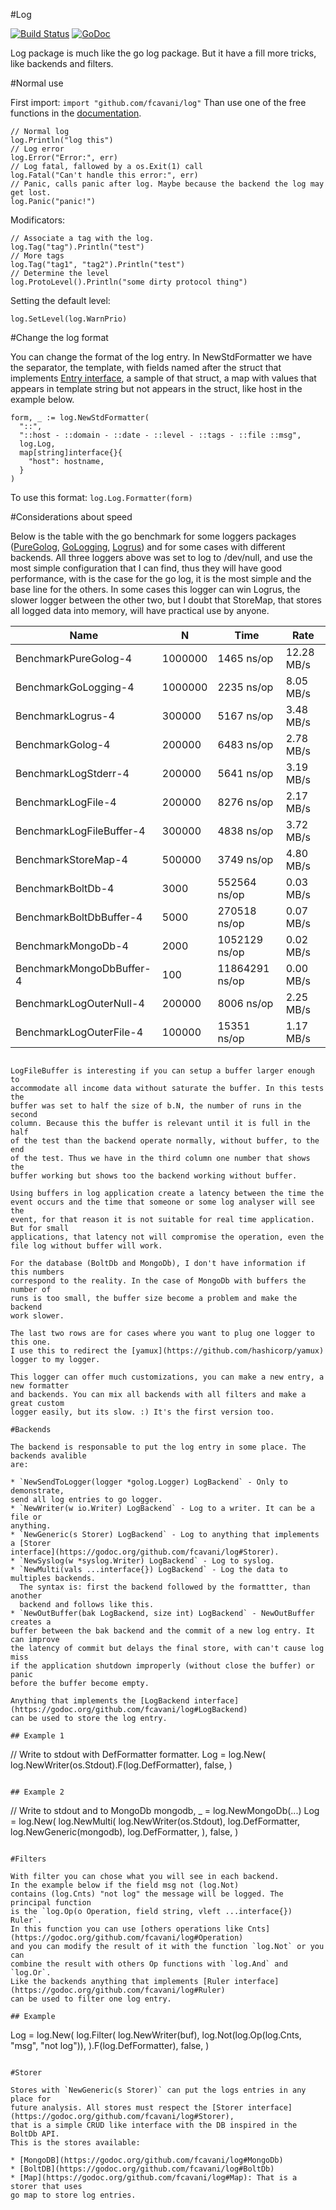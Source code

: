 #Log

[![Build Status](https://travis-ci.org/fcavani/log.svg?branch=master)](https://travis-ci.org/fcavani/log) [![GoDoc](https://godoc.org/github.com/fcavani/log?status.svg)](https://godoc.org/github.com/fcavani/log)

Log package is much like the go log package. But it have a fill more tricks, like backends and filters.

#Normal use

First import: `import "github.com/fcavani/log"`
Than use one of the free functions in the [documentation](https://godoc.org/github.com/fcavani/log).

```
// Normal log
log.Println("log this")
// Log error
log.Error("Error:", err)
// Log fatal, fallowed by a os.Exit(1) call
log.Fatal("Can't handle this error:", err)
// Panic, calls panic after log. Maybe because the backend the log may get lost.
log.Panic("panic!")
```

Modificators:

```
// Associate a tag with the log.
log.Tag("tag").Println("test")
// More tags
log.Tag("tag1", "tag2").Println("test")
// Determine the level
log.ProtoLevel().Println("some dirty protocol thing")
```

Setting the default level:

```
log.SetLevel(log.WarnPrio)
```

#Change the log format

You can change the format of the log entry. In NewStdFormatter we have
the separator, the template, with fields named after the struct that implements
[Entry interface](https://godoc.org/github.com/fcavani/log#Entry), a sample of that struct,
a map with values that appears in template string but not appears in the struct,
like host in the example below.

```
form, _ := log.NewStdFormatter(
  "::",
  "::host - ::domain - ::date - ::level - ::tags - ::file ::msg",
  log.Log,
  map[string]interface{}{
    "host": hostname,
  }
)
```

To use this format: `log.Log.Formatter(form)`

#Considerations about speed

Below is the table with the go benchmark for some loggers packages
([PureGolog](https://golang.org/pkg/log/), [GoLogging](https://github.com/op/go-logging), [Logrus](https://github.com/Sirupsen/logrus))
and for some cases with different backends.
All three loggers above was set to log to /dev/null, and use the most simple
configuration that I can find, thus they will have good performance, with is
the case for the go log, it is the most simple and the base line for the others.
In some cases this logger can win Logrus, the slower logger between the
other two, but I doubt that StoreMap, that stores
all logged data into memory, will have practical use by anyone.

Name | N | Time | Rate
-----|---|------|------
BenchmarkPureGolog-4|1000000|1465 ns/op|12.28 MB/s
BenchmarkGoLogging-4|1000000|2235 ns/op|8.05 MB/s
BenchmarkLogrus-4|300000|5167 ns/op|3.48 MB/s
BenchmarkGolog-4|200000|6483 ns/op|2.78 MB/s
BenchmarkLogStderr-4|200000|5641 ns/op|3.19 MB/s
BenchmarkLogFile-4|200000|8276 ns/op|2.17 MB/s
BenchmarkLogFileBuffer-4|300000|4838 ns/op|3.72 MB/s
BenchmarkStoreMap-4|500000|3749 ns/op|4.80 MB/s
BenchmarkBoltDb-4|3000|552564 ns/op|0.03 MB/s
BenchmarkBoltDbBuffer-4|5000|270518 ns/op|0.07 MB/s
BenchmarkMongoDb-4|2000|1052129 ns/op|0.02 MB/s
BenchmarkMongoDbBuffer-4|100|11864291 ns/op|0.00 MB/s
BenchmarkLogOuterNull-4|200000|8006 ns/op|2.25 MB/s
BenchmarkLogOuterFile-4|100000|15351 ns/op|1.17 MB/s
```

LogFileBuffer is interesting if you can setup a buffer larger enough to
accommodate all income data without saturate the buffer. In this tests the
buffer was set to half the size of b.N, the number of runs in the second
column. Because this the buffer is relevant until it is full in the half
of the test than the backend operate normally, without buffer, to the end
of the test. Thus we have in the third column one number that shows the
buffer working but shows too the backend working without buffer.

Using buffers in log application create a latency between the time the
event occurs and the time that someone or some log analyser will see the
event, for that reason it is not suitable for real time application. But for small
applications, that latency not will compromise the operation, even the
file log without buffer will work.

For the database (BoltDb and MongoDb), I don't have information if this numbers
correspond to the reality. In the case of MongoDb with buffers the number of
runs is too small, the buffer size become a problem and make the backend
work slower.

The last two rows are for cases where you want to plug one logger to this one.
I use this to redirect the [yamux](https://github.com/hashicorp/yamux)
logger to my logger.

This logger can offer much customizations, you can make a new entry, a new formatter
and backends. You can mix all backends with all filters and make a great custom
logger easily, but its slow. :) It's the first version too.

#Backends

The backend is responsable to put the log entry in some place. The backends avalible
are:

* `NewSendToLogger(logger *golog.Logger) LogBackend` - Only to demonstrate,
send all log entries to go logger.
* `NewWriter(w io.Writer) LogBackend` - Log to a writer. It can be a file or
anything.
* `NewGeneric(s Storer) LogBackend` - Log to anything that implements a [Storer
interface](https://godoc.org/github.com/fcavani/log#Storer).
* `NewSyslog(w *syslog.Writer) LogBackend` - Log to syslog.
* `NewMulti(vals ...interface{}) LogBackend` - Log the data to multiples backends.
  The syntax is: first the backend followed by the formattter, than another
  backend and follows like this.
* `NewOutBuffer(bak LogBackend, size int) LogBackend` - NewOutBuffer creates a
buffer between the bak backend and the commit of a new log entry. It can improve
the latency of commit but delays the final store, with can't cause log miss
if the application shutdown improperly (without close the buffer) or panic
before the buffer become empty.

Anything that implements the [LogBackend interface](https://godoc.org/github.com/fcavani/log#LogBackend)
can be used to store the log entry.

## Example 1

```
// Write to stdout with DefFormatter formatter.
Log = log.New(
  log.NewWriter(os.Stdout).F(log.DefFormatter),
  false,
)
```

## Example 2
```
// Write to stdout and to MongoDb
mongodb, _ = log.NewMongoDb(...)
Log = log.New(
  log.NewMulti(
    log.NewWriter(os.Stdout),
    log.DefFormatter,
    log.NewGeneric(mongodb),
    log.DefFormatter,
  ),
  false,
)
```  

#Filters

With filter you can chose what you will see in each backend.
In the example below if the field msg not (log.Not)
contains (log.Cnts) "not log" the message will be logged. The principal function
is the `log.Op(o Operation, field string, vleft ...interface{}) Ruler`.
In this function you can use [others operations like Cnts](https://godoc.org/github.com/fcavani/log#Operation)
and you can modify the result of it with the function `log.Not` or you can
combine the result with others Op functions with `log.And` and `log.Or`.
Like the backends anything that implements [Ruler interface](https://godoc.org/github.com/fcavani/log#Ruler)
can be used to filter one log entry.

## Example

```
Log = log.New(
  log.Filter(
    log.NewWriter(buf),
    log.Not(log.Op(log.Cnts, "msg", "not log")),
  ).F(log.DefFormatter),
  false,
)
```

#Storer

Stores with `NewGeneric(s Storer)` can put the logs entries in any place for
future analysis. All stores must respect the [Storer interface](https://godoc.org/github.com/fcavani/log#Storer),
that is a simple CRUD like interface with the DB inspired in the BoltDb API.
This is the stores available:

* [MongoDB](https://godoc.org/github.com/fcavani/log#MongoDb)
* [BoltDB](https://godoc.org/github.com/fcavani/log#BoltDb)
* [Map](https://godoc.org/github.com/fcavani/log#Map): That is a storer that uses
go map to store log entries.

